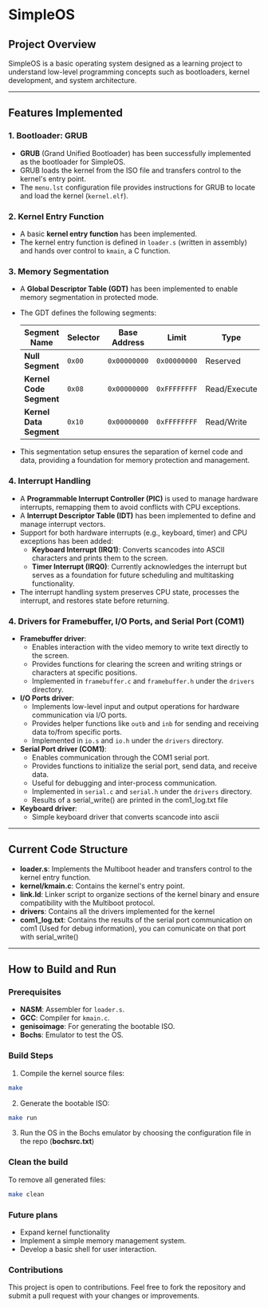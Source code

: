 # SimpleOS

## Project Overview
SimpleOS is a basic operating system designed as a learning project to understand low-level programming concepts such as bootloaders, kernel development, and system architecture.

---

## Features Implemented

### 1. Bootloader: GRUB
- **GRUB** (Grand Unified Bootloader) has been successfully implemented as the bootloader for SimpleOS.
- GRUB loads the kernel from the ISO file and transfers control to the kernel's entry point.
- The `menu.lst` configuration file provides instructions for GRUB to locate and load the kernel (`kernel.elf`).

### 2. Kernel Entry Function
- A basic **kernel entry function** has been implemented.
- The kernel entry function is defined in `loader.s` (written in assembly) and hands over control to `kmain`, a C function.

### **3. Memory Segmentation**
- A **Global Descriptor Table (GDT)** has been implemented to enable memory segmentation in protected mode.
- The GDT defines the following segments:

  | **Segment Name**        | **Selector** | **Base Address** | **Limit**       | **Type**           | **Privilege Level** |
  |-------------------------|--------------|------------------|-----------------|--------------------|---------------------|
  | **Null Segment**        | `0x00`       | `0x00000000`     | `0x00000000`    | Reserved           | N/A                 |
  | **Kernel Code Segment** | `0x08`       | `0x00000000`     | `0xFFFFFFFF`    | Read/Execute       | `0` (Kernel Mode)   |
  | **Kernel Data Segment** | `0x10`       | `0x00000000`     | `0xFFFFFFFF`    | Read/Write         | `0` (Kernel Mode)   |
  
- This segmentation setup ensures the separation of kernel code and data, providing a foundation for memory protection and management.

### **4. Interrupt Handling**
- A **Programmable Interrupt Controller (PIC)** is used to manage hardware interrupts, remapping them to avoid conflicts with CPU exceptions.
- A **Interrupt Descriptor Table (IDT)** has been implemented to define and manage interrupt vectors.
- Support for both hardware interrupts (e.g., keyboard, timer) and CPU exceptions has been added:
  - **Keyboard Interrupt (IRQ1)**: Converts scancodes into ASCII characters and prints them to the screen.
  - **Timer Interrupt (IRQ0)**: Currently acknowledges the interrupt but serves as a foundation for future scheduling and multitasking functionality.
- The interrupt handling system preserves CPU state, processes the interrupt, and restores state before returning.

### 4. Drivers for Framebuffer, I/O Ports, and Serial Port (COM1)
- **Framebuffer driver**:
  - Enables interaction with the video memory to write text directly to the screen.
  - Provides functions for clearing the screen and writing strings or characters at specific positions.
  - Implemented in `framebuffer.c` and `framebuffer.h` under the `drivers` directory.
- **I/O Ports driver**:
  - Implements low-level input and output operations for hardware communication via I/O ports.
  - Provides helper functions like `outb` and `inb` for sending and receiving data to/from specific ports.
  - Implemented in `io.s` and `io.h` under the `drivers` directory.
- **Serial Port driver (COM1)**:
  - Enables communication through the COM1 serial port.
  - Provides functions to initialize the serial port, send data, and receive data.
  - Useful for debugging and inter-process communication.
  - Implemented in `serial.c` and `serial.h` under the `drivers` directory.
  - Results of a serial_write() are printed in the com1_log.txt file
- **Keyboard driver**:
  - Simple keyboard driver that converts scancode into ascii

---

## Current Code Structure
- **loader.s**: Implements the Multiboot header and transfers control to the kernel entry function.
- **kernel/kmain.c**: Contains the kernel's entry point.
- **link.ld**: Linker script to organize sections of the kernel binary and ensure compatibility with the Multiboot protocol.
- **drivers**: Contains all the drivers implemented for the kernel
- **com1_log.txt**: Contains the results of the serial port communication on com1 (Used for debug information), you can comunicate on that port with serial_write()

---

## How to Build and Run

### Prerequisites
- **NASM**: Assembler for `loader.s`.
- **GCC**: Compiler for `kmain.c`.
- **genisoimage**: For generating the bootable ISO.
- **Bochs**: Emulator to test the OS.

### Build Steps
1. Compile the kernel source files:
```bash
make
```
2. Generate the bootable ISO:
```bash
make run
```
3. Run the OS in the Bochs emulator by choosing the configuration file in the repo (**bochsrc.txt**)

### Clean the build
To remove all generated files:
```bash
make clean
```

### Future plans
- Expand kernel functionality
- Implement a simple memory management system.
- Develop a basic shell for user interaction.

### Contributions
This project is open to contributions. Feel free to fork the repository and submit a pull request with your changes or improvements.
